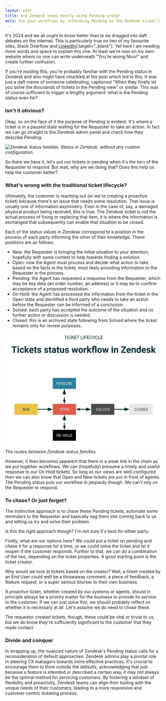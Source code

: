 ```yaml
---
layout: post
title: Are Zendesk teams mostly using Pending wrong?
meta: Fix your workflows by rethinking Pending in the Zendesk ticket lifecycle.
---
```


It's 2024 and we all ought to know better than to be dragged into daft debates on the internet. This is particularly true on two of my favourite sites, Stack Overflow and [LinkedIn](https://www.linkedin.com/in/nicoboyce/){:target="_blank"}. Yet here I am needing more words and space to explain this one. At least we're now on my own website where no one can write underneath "You're wrong Nico!" and create further confusion.

If you're reading this, you're probably familiar with the Pending status in Zendesk and also might have chuckled at the post which led to this. It was just a daft meme of someone celebrating, captioned "When they finally let you solve the thousands of tickets in the Pending view" or similar. This was of course sufficient to trigger a lengthy argument: what is the Pending status even for?<!--excerpt-end-->

### Isn't it obvious?

Okay, so on the face of it the purpose of Pending is evident. It's where a ticket is in a paused state waiting for the Requester to take an action. In fact we can go straight to the Zendesk admin panel and check how they describe Pending:

![Zendesk status families.](/public/img/pending.jpeg)
*Status in Zendesk, without any custom configuration.*

So there we have it, let's put our tickets in pending when it's the turn of the Requester to respond. But wait, why are we doing that? Does this help us help the customer better?

### What's wrong with the traditional ticket lifecycle?

Ultimately, the customer is reaching out (or we're creating a proactive ticket) because there's an issue that needs some resolution. That issue is usually one of information asymmetry. Even in the case of, say, a damaged physical product being received, this is true. The Zendesk ticket is not the actual process of fixing or replacing that item, it is where the information is exchanged that subsequently can enable that situation to be closed.

Each of the status values in Zendesk correspond to a position in the process of each party informing the other of their knowledge. These positions are as follows:

* New: the Requester is bringing the initial situation to your attention, hopefully with some context to help towards finding a solution.
* Open: now the Agent must process and decide what action to take based on the facts in the ticket, most likely providing information to the Requester in the process.
* Pending: the Agent has requested a response from the Requester, which may be key data (an order number, an address) or it may be to confirm acceptance of a proposed resolution.
* On Hold: the Agent has processed the information from the ticket in the Open state and identified a third party who needs to take an action before the Requester can be informed of a conclusion.
* Solved: each party has accepted the outcome of the situation and no further action or discussion is needed.
* Closed: this is an archived state following from Solved where the ticket remains only for review purposes.

![Zendesk ticket lifecycle.](/public/img/zendesk-ticket-lifecycle.jpeg)
*The routes between Zendesk status families.*

However, it then becomes apparent that there is a weak link in the chain as we put together workflows. We can (hopefully) presume a timely and useful response to our On Hold tickets. So long as our views are well-configured then we can also know that Open and New tickets are put in front of agents. The Pending status puts our workflow in jeopardy though. We can't rely on the Requester to respond.

### To chase? Or just forget?

The instinctive approach is to chase these Pending tickets, automate some reminders to the Requester and basically nag them into coming back to us and letting us try and solve their problem.

Is this the right approach though? I'm not sure it's best for either party.

Firstly, what are our options here? We could put a ticket on pending and chase it for a response for a time, or we could solve the ticket and let it reopen if the customer responds. Further to that, we can do a combination of the two, depending on the ticket properties. A good starting point is the ticket creator.

Why would we look at tickets based on the creator? Well, a ticket created by an End User could well be a throwaway comment, a piece of feedback, a feature request, or a super serious blocker to their own business.

A proactive ticket, whether created by our systems or agents, should in principle always be a priority matter for the business to provide its service to the customer. If we can just solve this, we should probably reflect on whether it is necessary at all. Let's assume we do need to chase these.

The requestor created tickets, though, these could be vital or trivial to us, but we do know they're sufficiently significant to the customer that they made contact.

### Divide and conquer

In wrapping up, the nuanced nature of Zendesk's Pending status calls for a reconsideration of default approaches. Zendesk admins play a pivotal role in steering CX managers towards more effective practices. It's crucial to encourage them to think outside the defaults, acknowledging that just because a feature is intended or described a certain way, it may not always be the optimal method for servicing customers. By fostering a mindset of flexibility and proactivity, Zendesk teams can align their tooling with the unique needs of their customers, leading to a more responsive and customer-centric ticketing process.